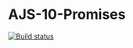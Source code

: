 # AJS-10-Promises

[![Build status](https://ci.appveyor.com/api/projects/status/67oy7embycpuio7i?svg=true)](https://ci.appveyor.com/project/Antyfeev96/ajs-10-promises)

